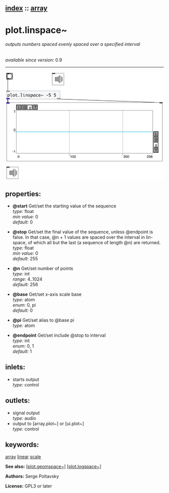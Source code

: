 [index](index.html) :: [array](category_array.html)
---

# plot.linspace~

###### outputs numbers spaced evenly spaced over a specified interval

*available since version:* 0.9

---




[![example](../examples/img/plot.linspace~.jpg)](../examples/pd/plot.linspace~.pd)







## properties:

* **@start** 
Get/set the starting value of the sequence<br>
_type:_ float<br>
_min value:_ 0<br>
_default:_ 0<br>

* **@stop** 
Get/set the final value of the sequence, unless @endpoint is false. In that case, @n +
1 values are spaced over the interval in lin-space, of which all but the last
(a sequence of length @n) are returned.<br>
_type:_ float<br>
_min value:_ 0<br>
_default:_ 255<br>

* **@n** 
Get/set number of points<br>
_type:_ int<br>
_range:_ 4..1024<br>
_default:_ 256<br>

* **@base** 
Get/set x-axis scale base<br>
_type:_ atom<br>
_enum:_ 0, pi<br>
_default:_ 0<br>

* **@pi** 
Get/set alias to @base pi<br>
_type:_ atom<br>

* **@endpoint** 
Get/set include @stop to interval<br>
_type:_ int<br>
_enum:_ 0, 1<br>
_default:_ 1<br>



## inlets:

* starts output<br>
_type:_ control



## outlets:

* signal output<br>
_type:_ audio
* output to [array.plot~] or [ui.plot~]<br>
_type:_ control



## keywords:

[array](keywords/array.html)
[linear](keywords/linear.html)
[scale](keywords/scale.html)



**See also:**
[\[plot.geomspace~\]](plot.geomspace~.html)
[\[plot.logspace~\]](plot.logspace~.html)




**Authors:** Serge Poltavsky




**License:** GPL3 or later





